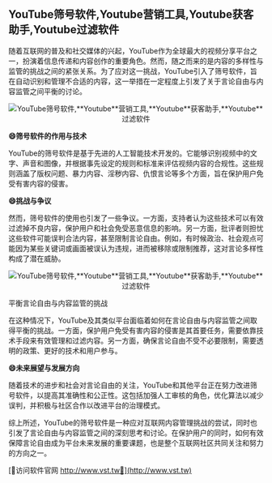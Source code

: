 ## **YouTube筛号软件,**Youtube**营销工具,**Youtube**获客助手,**Youtube**过滤软件**

随着互联网的普及和社交媒体的兴起，YouTube作为全球最大的视频分享平台之一，扮演着信息传递和内容创作的重要角色。然而，随之而来的是内容的多样性与监管的挑战之间的紧张关系。为了应对这一挑战，YouTube引入了筛号软件，旨在自动识别和管理不合适的内容，这一举措在一定程度上引发了关于言论自由与内容监管之间平衡的讨论。

 <center><img src="https://vst.tw/MP4/tuiguang/png/8.png" alt="YouTube筛号软件,**Youtube**营销工具,**Youtube**获客助手,**Youtube**过滤软件"></center>

**😄筛号软件的作用与技术**

YouTube的筛号软件是基于先进的人工智能技术开发的。它能够识别视频中的文字、声音和图像，并根据事先设定的规则和标准来评估视频内容的合规性。这些规则涵盖了版权问题、暴力内容、淫秽内容、仇恨言论等多个方面，旨在保护用户免受有害内容的侵害。

**😄挑战与争议**

然而，筛号软件的使用也引发了一些争议。一方面，支持者认为这些技术可以有效过滤掉不良内容，保护用户和社会免受恶意信息的影响。另一方面，批评者则担忧这些软件可能误判合法内容，甚至限制言论自由。例如，有时候政治、社会观点可能因为某些关键词或画面被误认为违规，进而被移除或限制推荐，这对言论多样性构成了潜在威胁。

 <center><img src="https://vst.tw/MP4/tuiguang/png/8.png" alt="YouTube筛号软件,**Youtube**营销工具,**Youtube**获客助手,**Youtube**过滤软件"></center>

平衡言论自由与内容监管的挑战

在这种情况下，YouTube及其类似平台面临着如何在言论自由与内容监管之间取得平衡的挑战。一方面，保护用户免受有害内容的侵害是其首要任务，需要依靠技术手段来有效管理和过滤内容。另一方面，确保言论自由不受不必要限制，需要透明的政策、更好的技术和用户参与。

**😄未来展望与发展方向**

随着技术的进步和社会对言论自由的关注，YouTube和其他平台正在努力改进筛号软件，以提高其准确性和公正性。这包括加强人工审核的角色，优化算法以减少误判，并积极与社区合作以改进平台的治理模式。

综上所述，YouTube的筛号软件是一种应对互联网内容管理挑战的尝试，同时也引发了言论自由与内容监管之间的深刻思考和讨论。在保护用户的同时，如何有效保障言论自由成为平台未来发展的重要课题，也是整个互联网社区共同关注和努力的方向之一。


[👻访问软件官网 http://www.vst.tw👻](http://www.vst.tw)
